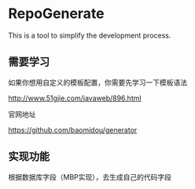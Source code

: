 # RepoGenerate
This is a tool to simplify the development process.
## 需要学习
如果你想用自定义的模板配置，你需要先学习一下模板语法

http://www.51gjie.com/javaweb/896.html

官网地址

https://github.com/baomidou/generator
## 实现功能
根据数据库字段（MBP实现），去生成自己的代码字段